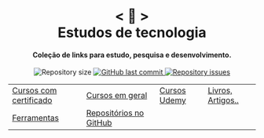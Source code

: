 <h1 align="center">
    < 📜 > <br>
    Estudos de tecnologia
</h1>
    
<h4 align="center">
  Coleção de links para estudo, pesquisa e desenvolvimento.
</h4>

<p align="center"> 
  <img alt="Repository size" src="https://img.shields.io/github/repo-size/Nerd0000/Links-de-Estudo.svg">

  <a href="https://github.com/Nerd0000/Links-de-Estudo/commits/master">
    <img alt="GitHub last commit" src="https://img.shields.io/github/last-commit/Nerd0000/Links-de-Estudo.svg">
  </a>

  <a href="https://github.com/Nerd0000/Links-de-Estudo/issues">
    <img alt="Repository issues" src="https://img.shields.io/github/issues/Nerd0000/Links-de-Estudo.svg">
  </a>
</p>

|                                                   |                                              |                                           |                                      |
| ------------------------------------------------- | -------------------------------------------- | ----------------------------------------- | ---------------------------------    |
| [Cursos com certificado](./src/Certificado.md)    | [Cursos em geral](./src/Geral.md)            | [Cursos Udemy](./src/Udemy.md)            | [Livros, Artigos..](./src/Livros.md) |
| [Ferramentas](./src/Ferramentas.md)               | [Repositórios no GitHub](./src/GitHub.md)    |                                           |                                      |
